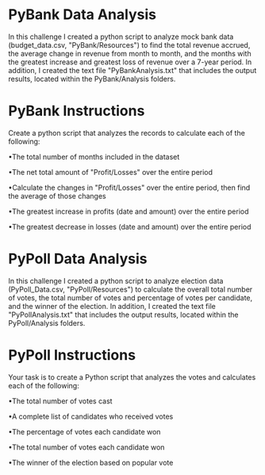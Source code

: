 # PyBank Data Analysis
  In this challenge I created a python script to analyze mock bank data (budget_data.csv, "PyBank/Resources") to find the total revenue accrued, the average change in revenue from month to month, and the months with the greatest increase and greatest loss of revenue over a 7-year period. In addition, I created the text file "PyBankAnalysis.txt" that includes the output results, located within the PyBank/Analysis folders.

# PyBank Instructions
 
 Create a python script that analyzes the records to calculate each of the following:

•The total number of months included in the dataset

•The net total amount of "Profit/Losses" over the entire period

•Calculate the changes in "Profit/Losses" over the entire period, then find the average of those changes

•The greatest increase in profits (date and amount) over the entire period

•The greatest decrease in losses (date and amount) over the entire period
  
# PyPoll Data Analysis
  In this challenge I created a python script to analyze election data (PyPoll_Data.csv, "PyPoll/Resources") to calculate the overall total number of votes, the total number of votes and percentage of votes per candidate, and the winner of the election. In addition, I created the text file "PyPollAnalysis.txt" that includes the output results, located within the PyPoll/Analysis folders.
  
# PyPoll Instructions

 Your task is to create a Python script that analyzes the votes and calculates each of the following:

•The total number of votes cast

•A complete list of candidates who received votes

•The percentage of votes each candidate won

•The total number of votes each candidate won

•The winner of the election based on popular vote
